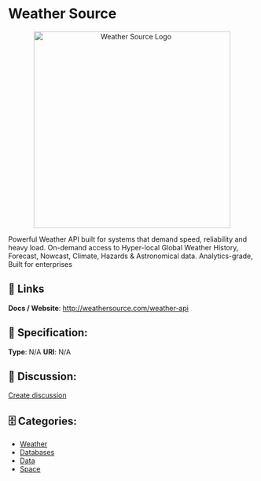 # Weather Source
<p align="center">
    <img width="400" src="https://raw.githubusercontent.com/apis-list/apis-list/main/apis/weather-source/logo_256x256.png" alt="Weather Source Logo"/>
</p>

Powerful Weather API built for systems that demand speed, reliability and heavy load.  On-demand access to Hyper-local Global Weather History, Forecast, Nowcast, Climate, Hazards & Astronomical data.  Analytics-grade, Built for enterprises

##  🔗 Links
**Docs / Website**: http://weathersource.com/weather-api

## 🧬 Specification:
**Type**: N/A
**URI**: N/A

## 💬 Discussion:
[Create discussion](https://github.com/apis-list/apis-list/discussions/new)

## 🗄️ Categories:
- [Weather](https://github.com/apis-list/apis-list#weather)
- [Databases](https://github.com/apis-list/apis-list#databases)
- [Data](https://github.com/apis-list/apis-list#data)
- [Space](https://github.com/apis-list/apis-list#space)




